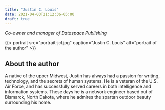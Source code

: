 ```yaml
---
title: "Justin C. Louis"
date: 2021-04-03T21:12:36-05:00
draft: true
---
```


*Co-owner and manager of Dataspace Publishing*

{{< portrait src="portrait-jcl.jpg" caption="Justin C. Louis" alt="portrait of the author" >}}

## About the author

A native of the upper Midwest, Justin has always had a passion for writing,
technology, and the secrets of human systems. He is a veteran of the U.S. Air
Force, and has successfully served careers in both intelligence and information
systems. These days he is a network engineer based out of Bismarck, North
Dakota, where he admires the spartan outdoor beauty surrounding his home.
